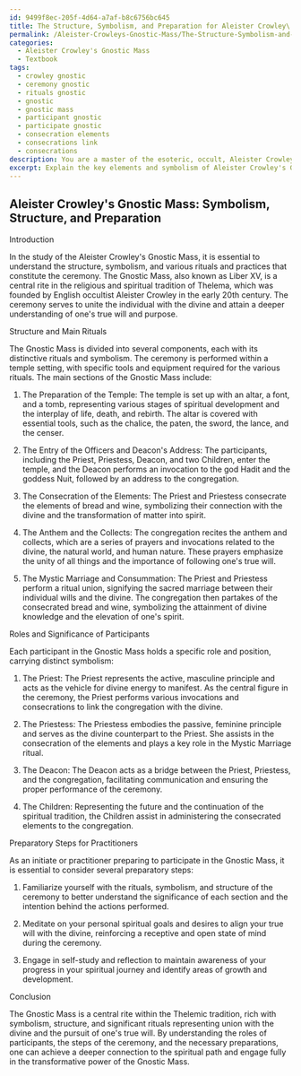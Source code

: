 ```yaml
---
id: 9499f8ec-205f-4d64-a7af-b8c6756bc645
title: The Structure, Symbolism, and Preparation for Aleister Crowley\'s Gnostic Mass
permalink: /Aleister-Crowleys-Gnostic-Mass/The-Structure-Symbolism-and-Preparation-for-Aleister-Crowleys-Gnostic-Mass/
categories:
  - Aleister Crowley's Gnostic Mass
  - Textbook
tags:
  - crowley gnostic
  - ceremony gnostic
  - rituals gnostic
  - gnostic
  - gnostic mass
  - participant gnostic
  - participate gnostic
  - consecration elements
  - consecrations link
  - consecrations
description: You are a master of the esoteric, occult, Aleister Crowley's Gnostic Mass and education, you have written many textbooks on the subject in ways that provide students with rich and deep understanding of the subject. You are being asked to write textbook-like sections on a topic and you do it with full context, explainability, and reliability in accuracy to the true facts of the topic at hand, in a textbook style that a student would easily be able to learn from, in a rich, engaging, and contextual way. Always include relevant context (such as formulas and history), related concepts, and in a way that someone can gain deep insights from.
excerpt: Explain the key elements and symbolism of Aleister Crowley's Gnostic Mass, focusing on its structure, main rituals, and the role it plays within the Thelemic tradition. Provide an overview of the equipment and tools used, as well as the significance of each participant's position during the ceremony. Additionally, discuss any preparatory steps an initiate or practitioner should take prior to participating in the Gnostic Mass, and how these contribute to the overall goals and objectives of the ritual.
---
```


## Aleister Crowley's Gnostic Mass: Symbolism, Structure, and Preparation

Introduction

In the study of the Aleister Crowley's Gnostic Mass, it is essential to understand the structure, symbolism, and various rituals and practices that constitute the ceremony. The Gnostic Mass, also known as Liber XV, is a central rite in the religious and spiritual tradition of Thelema, which was founded by English occultist Aleister Crowley in the early 20th century. The ceremony serves to unite the individual with the divine and attain a deeper understanding of one's true will and purpose.

Structure and Main Rituals

The Gnostic Mass is divided into several components, each with its distinctive rituals and symbolism. The ceremony is performed within a temple setting, with specific tools and equipment required for the various rituals. The main sections of the Gnostic Mass include:

1. The Preparation of the Temple: The temple is set up with an altar, a font, and a tomb, representing various stages of spiritual development and the interplay of life, death, and rebirth. The altar is covered with essential tools, such as the chalice, the paten, the sword, the lance, and the censer.

2. The Entry of the Officers and Deacon's Address: The participants, including the Priest, Priestess, Deacon, and two Children, enter the temple, and the Deacon performs an invocation to the god Hadit and the goddess Nuit, followed by an address to the congregation.

3. The Consecration of the Elements: The Priest and Priestess consecrate the elements of bread and wine, symbolizing their connection with the divine and the transformation of matter into spirit.

4. The Anthem and the Collects: The congregation recites the anthem and collects, which are a series of prayers and invocations related to the divine, the natural world, and human nature. These prayers emphasize the unity of all things and the importance of following one's true will.

5. The Mystic Marriage and Consummation: The Priest and Priestess perform a ritual union, signifying the sacred marriage between their individual wills and the divine. The congregation then partakes of the consecrated bread and wine, symbolizing the attainment of divine knowledge and the elevation of one's spirit.

Roles and Significance of Participants

Each participant in the Gnostic Mass holds a specific role and position, carrying distinct symbolism:

1. The Priest: The Priest represents the active, masculine principle and acts as the vehicle for divine energy to manifest. As the central figure in the ceremony, the Priest performs various invocations and consecrations to link the congregation with the divine.

2. The Priestess: The Priestess embodies the passive, feminine principle and serves as the divine counterpart to the Priest. She assists in the consecration of the elements and plays a key role in the Mystic Marriage ritual.

3. The Deacon: The Deacon acts as a bridge between the Priest, Priestess, and the congregation, facilitating communication and ensuring the proper performance of the ceremony.

4. The Children: Representing the future and the continuation of the spiritual tradition, the Children assist in administering the consecrated elements to the congregation.

Preparatory Steps for Practitioners

As an initiate or practitioner preparing to participate in the Gnostic Mass, it is essential to consider several preparatory steps:

1. Familiarize yourself with the rituals, symbolism, and structure of the ceremony to better understand the significance of each section and the intention behind the actions performed.

2. Meditate on your personal spiritual goals and desires to align your true will with the divine, reinforcing a receptive and open state of mind during the ceremony.

3. Engage in self-study and reflection to maintain awareness of your progress in your spiritual journey and identify areas of growth and development.

Conclusion

The Gnostic Mass is a central rite within the Thelemic tradition, rich with symbolism, structure, and significant rituals representing union with the divine and the pursuit of one's true will. By understanding the roles of participants, the steps of the ceremony, and the necessary preparations, one can achieve a deeper connection to the spiritual path and engage fully in the transformative power of the Gnostic Mass.
